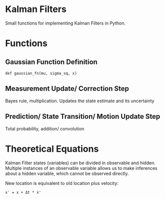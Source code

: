 # Kalman Filters

Small functions for implementing Kalman Filters in Python.


# Functions

## Gaussian Function Definition

    def gaussian_fn(mu, sigma_sq, x)

## Measurement Update/ Correction Step
Bayes rule, multiplication. Updates the state estimate and its uncertainty

## Prediction/ State Transition/ Motion Update Step
Total probability, addition/ convolution

# Theoretical Equations

Kalman Filter states (variables) can be divided in observable and hidden. Multiple instances of an observable variable allows us to make inferences about a hidden variable, which cannot be observed directly.

New location is equivalent to old location plus velocity: 

    x' = x + Δt * ẋ'
